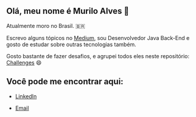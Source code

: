 ## Olá, meu nome é Murilo Alves 👋

Atualmente moro no Brasil. 🇧🇷 

Escrevo alguns tópicos no [Medium](https://medium.com/@muriloalvesdev), sou Desenvolvedor Java Back-End e gosto de estudar sobre outras tecnologias também.

Gosto bastante de fazer desafios, e agrupei todos eles neste repositório: [Challenges](https://github.com/muriloalvesdev/challenges) 😄 

## Você pode me encontrar aqui:
- [LinkedIn](https://www.linkedin.com/in/murilo-alves-batista-66039a150/)

- [Email](murilohenrique.ti@outlook.com.br)

